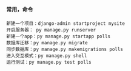 #### 常用，命令
    
    新建一个项目：django-admin startproject mysite
    开启服务器： py manage.py runserver
    新建一个app：py manage.py startapp polls
    数据库迁移：py manage.py migrate 
    同步数据库：py manage.py makemigrations polls
    进入交互模式：py manage.py shell
    运行测试：py manage.py test polls
    
    
    